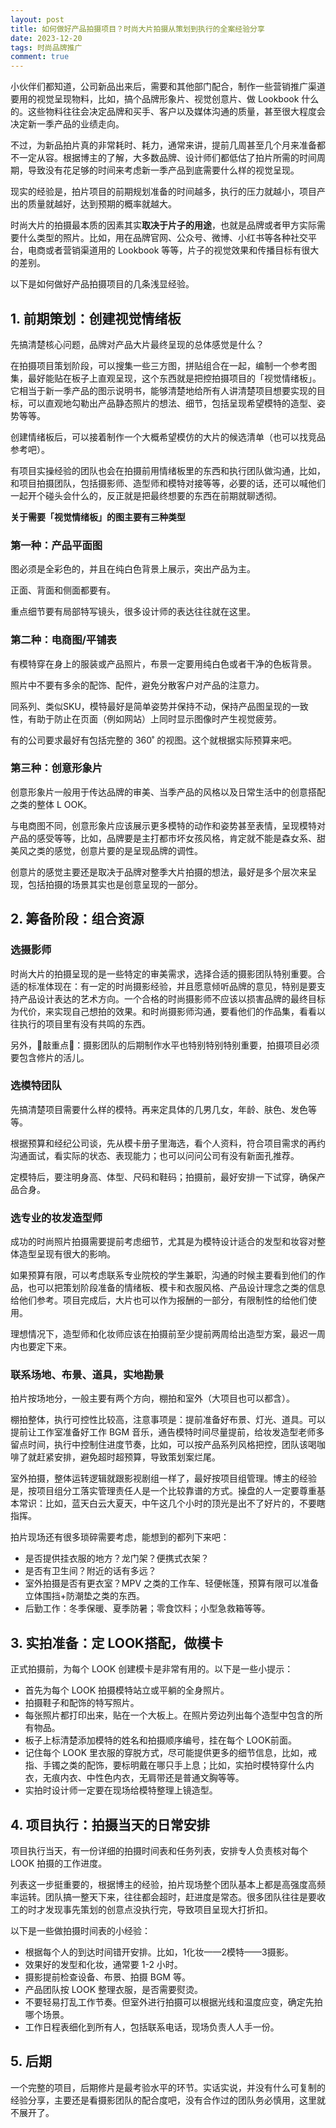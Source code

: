 ```yaml
---
layout: post
title: 如何做好产品拍摄项目？时尚大片拍摄从策划到执行的全案经验分享
date: 2023-12-20
tags: 时尚品牌推广
comment: true
---
```


小伙伴们都知道，公司新品出来后，需要和其他部门配合，制作一些营销推广渠道要用的视觉呈现物料，比如，搞个品牌形象片、视觉创意片、做 Lookbook 什么的。这些物料往往会决定品牌和买手、客户以及媒体沟通的质量，甚至很大程度会决定新一季产品的业绩走向。

不过，为新品拍片真的非常耗时、耗力，通常来讲，提前几周甚至几个月来准备都不一定从容。根据博主的了解，大多数品牌、设计师们都低估了拍片所需的时间周期，导致没有花足够的时间来考虑新一季产品到底需要什么样的视觉呈现。

现实的经验是，拍片项目的前期规划准备的时间越多，执行的压力就越小，项目产出的质量就越好，达到预期的概率就越大。

时尚大片的拍摄最本质的因素其实**取决于片子的用途**，也就是品牌或者甲方实际需要什么类型的照片。比如，用在品牌官网、公众号、微博、小红书等各种社交平台，电商或者营销渠道用的 Lookbook 等等，片子的视觉效果和传播目标有很大的差别。

以下是如何做好产品拍摄项目的几条浅显经验。

## 1. 前期策划：创建视觉情绪板

先搞清楚核心问题，品牌对产品大片最终呈现的总体感觉是什么？

在拍摄项目策划阶段，可以搜集一些三方图，拼贴组合在一起，编制一个参考图集，最好能贴在板子上直观呈现，这个东西就是把控拍摄项目的「视觉情绪板」。它相当于新一季产品的图示说明书，能够清楚地给所有人讲清楚项目想要实现的目标，可以直观地勾勒出产品静态照片的想法、细节，包括呈现希望模特的造型、姿势等等。

创建情绪板后，可以接着制作一个大概希望模仿的大片的候选清单（也可以找竞品参考吧）。

有项目实操经验的团队也会在拍摄前用情绪板里的东西和执行团队做沟通，比如，和项目拍摄团队，包括摄影师、造型师和模特对接等等，必要的话，还可以喊他们一起开个碰头会什么的，反正就是把最终想要的东西在前期就聊透彻。

**关于需要「视觉情绪板」的图主要有三种类型**

### 第一种：产品平面图

图必须是全彩色的，并且在纯白色背景上展示，突出产品为主。

正面、背面和侧面都要有。

重点细节要有局部特写镜头，很多设计师的表达往往就在这里。

### 第二种：电商图/平铺表

有模特穿在身上的服装或产品照片，布景一定要用纯白色或者干净的色板背景。

照片中不要有多余的配饰、配件，避免分散客户对产品的注意力。

同系列、类似SKU，模特最好是简单姿势并保持不动，保持产品图呈现的一致性，有助于防止在页面（例如网站）上同时显示图像时产生视觉疲劳。

有的公司要求最好有包括完整的 360˚ 的视图。这个就根据实际预算来吧。

### 第三种：创意形象片

创意形象片一般用于传达品牌的审美、当季产品的风格以及日常生活中的创意搭配之类的整体 L
OOK。

与电商图不同，创意形象片应该展示更多模特的动作和姿势甚至表情，呈现模特对产品的感受等等，比如，品牌要是主打都市坏女孩风格，肯定就不能是森女系、甜美风之类的感觉，创意片要的是呈现品牌的调性。

创意片的感觉主要还是取决于品牌对整季大片拍摄的想法，最好是多个层次来呈现，包括拍摄的场景其实也是创意呈现的一部分。

## 2. 筹备阶段：组合资源
### 选摄影师

时尚大片的拍摄呈现的是一些特定的审美需求，选择合适的摄影团队特别重要。合适的标准体现在：有一定的时尚摄影经验，并且愿意倾听品牌的意见，特别是要支持产品设计表达的艺术方向。一个合格的时尚摄影师不应该以损害品牌的最终目标为代价，来实现自己想拍的效果。和时尚摄影师沟通，要看他们的作品集，看看以往执行的项目里有没有共鸣的东西。

另外，🌟敲重点🌟：摄影团队的后期制作水平也特别特别特别重要，拍摄项目必须要包含修片的活儿。

### 选模特团队

先搞清楚项目需要什么样的模特。再来定具体的几男几女，年龄、肤色、发色等等。

根据预算和经纪公司谈，先从模卡册子里海选，看个人资料，符合项目需求的再约沟通面试，看实际的状态、表现能力；也可以问问公司有没有新面孔推荐。

定模特后，要注明身高、体型、尺码和鞋码；拍摄前，最好安排一下试穿，确保产品合身。

### 选专业的妆发造型师

成功的时尚照片拍摄需要提前考虑细节，尤其是为模特设计适合的发型和妆容对整体造型呈现有很大的影响。

如果预算有限，可以考虑联系专业院校的学生兼职，沟通的时候主要看到他们的作品，也可以把策划阶段准备的情绪板、模卡和衣服风格、产品设计理念之类的信息给他们参考。项目完成后，大片也可以作为报酬的一部分，有限制性的给他们使用。

理想情况下，造型师和化妆师应该在拍摄前至少提前两周给出造型方案，最迟一周内也要定下来。

### 联系场地、布景、道具，实地勘景

拍片按场地分，一般主要有两个方向，棚拍和室外（大项目也可以都含）。

棚拍整体，执行可控性比较高，注意事项是：提前准备好布景、灯光、道具。可以提前让工作室准备好工作 BGM 音乐，通告模特时间尽量提前，给妆发造型老师多留点时间，执行中控制住进度节奏，比如，可以按产品系列风格把控，团队该喝咖啡了就赶紧安排，避免超时超预算，导致策划案烂尾。

室外拍摄，整体运转逻辑就跟影视剧组一样了，最好按项目组管理。博主的经验是，按项目组分工落实管理责任人是一个比较靠谱的方式。操盘的人一定要尊重基本常识：比如，蓝天白云大夏天，中午这几个小时的顶光是出不了好片的，不要瞎指挥。

拍片现场还有很多琐碎需要考虑，能想到的都列下来吧：
- 是否提供挂衣服的地方？龙门架？便携式衣架？
- 是否有卫生间？附近的话有多远？
- 室外拍摄是否有更衣室？MPV 之类的工作车、轻便帐篷，预算有限可以准备立体围挡+防潮垫之类的东西。
- 后勤工作：冬季保暖、夏季防暑；零食饮料；小型急救箱等等。

## 3. 实拍准备：定 LOOK搭配，做模卡

正式拍摄前，为每个 LOOK 创建模卡是非常有用的。以下是一些小提示：
- 首先为每个 LOOK 拍摄模特站立或平躺的全身照片。
- 拍摄鞋子和配饰的特写照片。
- 每张照片都打印出来，贴在一个大板上。在照片旁边列出每个造型中包含的所有物品。
- 板子上标清楚添加模特的姓名和拍摄顺序编号，挂在每个 LOOK前面。
- 记住每个 LOOK 里衣服的穿脱方式，尽可能提供更多的细节信息，比如，戒指、手镯之类的配饰，要标明戴在哪只手上息；比如，实拍时模特穿什么内衣，无痕内衣、中性色内衣，无肩带还是普通文胸等等。
- 实拍时设计师一定要在现场给模特整理上镜造型。

## 4. 项目执行：拍摄当天的日常安排

项目执行当天，有一份详细的拍摄时间表和任务列表，安排专人负责核对每个 LOOK 拍摄的工作进度。

列表这一步挺重要的，根据博主的经验，拍片现场整个团队基本上都是高强度高频率运转。团队搞一整天下来，往往都会超时，赶进度是常态。很多团队往往是要收工的时才发现事先策划的创意点没执行完，导致项目呈现大打折扣。

以下是一些做拍摄时间表的小经验：
- 根据每个人的到达时间错开安排。比如，1化妆——2模特——3摄影。
- 效果好的发型和化妆，通常要 1-2 小时。
- 摄影提前检查设备、布景、拍摄 BGM 等。
- 产品团队按 LOOK 整理衣服，是否需要熨烫。
- 不要轻易打乱工作节奏。但室外进行拍摄可以根据光线和温度应变，确定先拍哪个场景。
- 工作日程表细化到所有人，包括联系电话，现场负责人人手一份。

## 5. 后期
一个完整的项目，后期修片是最考验水平的环节。实话实说，并没有什么可复制的经验分享，主要还是看摄影团队的配合度吧，没有合作过的团队务必慎用，这里就不展开了。
